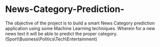 # News-Category-Prediction-
The objective of the project is to build a smart News Category prediction application using some Machine Learning techniques. Wherein for a new news text it will be able to predict the proper category.(Sport\Business\Politics\Tech\Entertainment)
